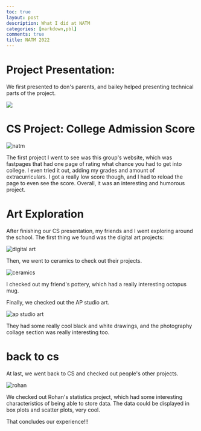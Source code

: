 ```yaml
---
toc: true
layout: post
description: What I did at NATM
categories: [markdown,pbl]
comments: true
title: NATM 2022
---
```


# Project Presentation:

We first presented to don's parents, and bailey helped presenting technical parts of the project.

![]({{site.baseurl}}/images/natm/IMG_5304.png)

# CS Project: College Admission Score

![natm]({{site.baseurl}}/images/natm/IMG_5313.png)

The first project I went to see was this group's website, which was fastpages that had one page of rating what chance you had to get into college. I even tried it out, adding my grades and amount of extracurriculars. I got a really low score though, and I had to reload the page to even see the score. Overall, it was an interesting and humorous project.

# Art Exploration

After finishing our CS presentation, my friends and I went exploring around the school. The first thing we found was the digital art projects:

![digital art]({{site.baseurl}}/images/natm/IMG_5306.png)

Then, we went to ceramics to check out their projects.

![ceramics]({{site.baseurl}}/images/natm/IMG_5309.png)

I checked out my friend's pottery, which had a really interesting octopus mug.

Finally, we checked out the AP studio art.

![ap studio art]({{site.baseurl}}/images/natm/IMG_5307.png)

They had some really cool black and white drawings, and the photography collage section was really interesting too.

# back to cs
At last, we went back to CS and checked out people's other projects.

![rohan]({{site.baseurl}}/images/natm/IMG_5312.png)

We checked out Rohan's statistics project, which had some interesting characteristics of being able to store data. The data could be displayed in box plots and scatter plots, very cool.

That concludes our experience!!!